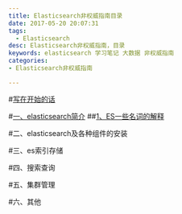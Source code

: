```yaml
---
title: Elasticsearch非权威指南目录
date: 2017-05-20 20:07:31
tags:
  - Elasticsearch
desc: Elasticsearch非权威指南，目录
keywords: elasticsearch 学习笔记 大数据 非权威指南 
categories:
- Elasticsearch非权威指南

---
```

#[写在开始的话](http://www.jianshu.com/p/844892bd0dff)

#[一、elasticsearch简介](http://www.jianshu.com/p/e8ee319a238d)
##[1、ES一些名词的解释](http://www.jianshu.com/p/4c56a271c5b8)

#二、elasticsearch及各种组件的安装

#三、es索引存储

#四、搜索查询

#五、集群管理

#六、其他